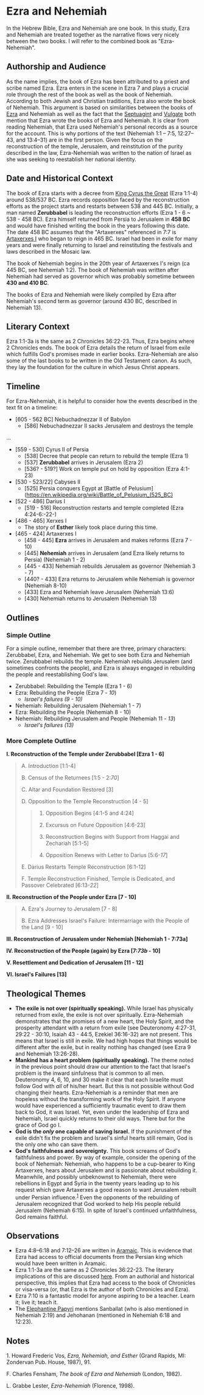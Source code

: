 # Ezra and Nehemiah

In the Hebrew Bible, Ezra and Nehemiah are one book. In this study, Ezra and Nehemiah are treated together as the narrative flows very nicely between the two books. I will refer to the combined book as "Ezra-Nehemiah".

## Authorship and Audience
As the name implies, the book of Ezra has been attributed to a priest and scribe named Ezra. Ezra enters in the scene in Ezra 7 and plays a crucial role through the rest of the book as well as the book of Nehemiah. According to both Jewish and Christian traditions, Ezra also wrote the book of Nehemiah. This argument is based on similarities between the books of [Ezra](ezra.html) and Nehemiah as well as the fact that the [Septuagint](https://en.wikipedia.org/wiki/Septuagint) and [Vulgate](https://en.wikipedia.org/wiki/Vulgate) both mention that Ezra wrote the books of Ezra and Nehemiah. It is clear from reading Nehemiah, that Ezra used Nehemiah's personal records as a source for the account. This is why portions of the text (Nehemiah 1:1 – 7:5, 12:27–43, and 13:4–31) are in the first person. Given the focus on the reconstruction of the temple, Jerusalem, and reinstitution of the purity described in the law, Ezra-Nehemiah was written to the nation of Israel as she was seeking to reestablish her national identity.

## Date and Historical Context
The book of Ezra starts with a decree from [King Cyrus the Great](https://en.wikipedia.org/wiki/Cyrus_the_Great) (Ezra 1:1-4) around 538/537 BC. Ezra records opposition faced by the reconstruction efforts as the project starts and restarts between 538 and 445 BC. Initially, a man named **Zerubbabel** is leading the reconstruction efforts (Ezra 1 - 6 ~ 538 - 458 BC). Ezra himself returned from Persia to Jerusalem in **458 BC** and would have finished writing the book in the years following this date. The date 458 BC assumes that the "Artaxerxes" referenced in 7:7 is [Artaxerxes I](https://en.wikipedia.org/wiki/Artaxerxes_I_of_Persia) who began to reign in 465 BC. Israel had been in exile for many years and were finally returning to Israel and reinstituting the festivals and laws described in the Mosaic law.

The book of Nehemiah begins in the 20th year of Artaxerxes I's reign (ca 445 BC, see Nehemiah 1:2). The book of Nehemiah was written after Nehemiah had served as governor which was probably sometime between **430 and 410 BC**.

The books of Ezra and Nehemiah were likely compiled by Ezra after Nehemiah's second term as governor (around 430 BC, described in Nehemiah 13).

## Literary Context
Ezra 1:1-3a is the same as 2 Chronicles 36:22-23. Thus, Ezra begins where 2 Chronicles ends. The book of Ezra details the return of Israel from exile which fulfills God's promises made in earlier books. Ezra-Nehemiah are also some of the last books to be written in the Old Testament canon. As such, they lay the foundation for the culture in which Jesus Christ appears.

## Timeline

For Ezra-Nehemiah, it is helpful to consider how the events described in the text fit on a timeline:

- [605 - 562 BC] Nebuchadnezzar II of Babylon
  - [586] Nebuchadnezzar II sacks Jerusalem and destroys the temple

...

- [559 - 530] Cyrus II of Persia
  - [538] Decree that people can return to rebuild the temple (Ezra 1)
  - [537] **Zerubbabel** arrives in Jerusalem (Ezra 2)
  - [536? - 519?] Work on temple put on hold by opposition (Ezra 4:1-23)
- [530 - 523/22] Cabyses II
  - [525] Persia conquers Egypt at [Battle of Pelusium](https://en.wikipedia.org/wiki/Battle_of_Pelusium_(525_BC)
- [522 - 486] Darius I
  - [519 - 516] Reconstruction restarts and temple completed (Ezra 4:24-6:-22-)
- [486 - 465] Xerxes I
  - The story of **Esther** likely took place during this time.
- [465 - 424] Artaxerxes I
  - [458 - 445] **Ezra** arrives in Jerusalem and makes reforms (Ezra 7 - 10)
  - [445] **Nehemiah** arrives in Jerusalem (and Ezra likely returns to Persia) (Nehemiah 1 - 2)
  - [445 - 433] Nehemiah rebuilds Jerusalem as governor (Nehemiah 3 - 7)
  - [440? - 433] Ezra returns to Jerusalem while Nehemiah is governor (Nehemiah 8-10)
  - [433] Ezra and Nehemiah leave Jerusalem (Nehemiah 13:6)
  - [430] Nehemiah returns to Jerusalem (Nehemiah 13)

## Outlines

### Simple Outline

For a simple outline, remember that there are three, primary characters: Zerubbabel, Ezra, and Nehemiah. We get to see both Ezra and Nehemiah twice. Zerubbabel rebuilds the temple. Nehemiah rebuilds Jerusalem (and sometimes confronts the people), and Ezra is always engaged in rebuilding the people and reestablishing God's law.

- Zerubbabel: Rebuilding the Temple (Ezra 1 - 6)
- Ezra: Rebuilding the People (Ezra 7 - *10*)
  - *Israel's failures (9 - 10)*
- Nehemiah: Rebuilding Jerusalem (Nehemiah 1 - 7)
- Ezra: Rebuilding the People (Nehemiah 8 - 10)
- Nehemiah: Rebuilding Jerusalem and People (Nehemiah 11 - *13*)
  - *Israel's failures (13)*

### More Complete Outline

**I. Reconstruction of the Temple under Zerubbabel [Ezra 1 - 6]**

  > A. Introduction [1:1-4]
  > 
  > B. Census of the Returnees [1:5 - 2:*70*]
  > 
  > C. Altar and Foundation Restored [3]
  > 
  > D. Opposition to the Temple Reconstruction [4 - 5]
  > 
  >  > 1. Opposition Begins [4:1-5 and 4:24]
  >  > 
  >  > 2. Excursus on Future Opposition [4:6-23]
  >  > 
  >  > 3. Reconstruction Begins with Support from Haggai and Zechariah [5:1-5]
  >  > 
  >  > 4. Opposition Renews with Letter to Darius [5:6-*17*]
  > 
  > E. Darius Restarts Temple Reconstruction [6:1-12]
  > 
  > F. Temple Reconstruction Finished, Temple is Dedicated, and Passover Celebrated [6:13-*22*]

**II. Reconstruction of the People under Ezra [7 - 10]**

  > A. Ezra's Journey to Jerusalem [7 - 8]
  > 
  > B. Ezra Addresses Israel's Failure: Intermarriage with the People of the Land [9 - 10]

**III. Reconstruction of Jerusalem under Nehemiah [Nehemiah 1 - 7:73a]**

**IV. Reconstruction of the People (again) by Ezra [7:*73b* - 10]**

**V. Resettlement and Dedication of Jerusalem [11 - 12]**

**VI. Israel's Failures [13]**

## Theological Themes
- **The exile is not over (spiritually speaking).** While Israel has physically returned from exile, the exile is not over spiritually. Ezra-Nehemiah demonstrates that the promises of a new heart, the Holy Spirit, and the prosperity attendant with a return from exile (see Deuteronomy 4:27-31, 29:22 - 30:10, Isaiah 43 - 44:5, Ezekiel 36:16-32) are not present. This means that Israel is still in exile. We had high hopes that things would be different after the exile, but in reality nothing has changed (see Ezra 9 and Nehemiah 13:26-28).
- **Mankind has a heart problem (spiritually speaking).** The theme noted in the previous point should draw our attention to the fact that Israel's problem is the inward sinfulness that is common to all men. Deuteronomy 4, 6, 10, and 30 make it clear that each Israelite must follow God with *all* of his/her heart. But this is not possible without God changing their hearts. Ezra-Nehemiah is a reminder that men are hopeless without the transforming work of the Holy Spirit. If anyone would have experienced a sufficiently traumatic event to draw them back to God, it was Israel. Yet, even under the leadership of Ezra and Nehemiah, Israel quickly returns to their old ways. There but for the grace of God go I.
- **God is the *only* one capable of saving Israel.** If the punishment of the exile didn't fix the problem and Israel's sinful hearts still remain, God is the only one who can save them.
- **God's faithfulness and sovereignty.** This book screams of God's faithfulness and power. By way of example, consider the opening of the book of Nehemiah: Nehemiah, who happens to be a cup-bearer to King Artaxerxes, hears about Jerusalem and is passionate about rebuilding it. Meanwhile, and possibly unbeknownst to Nehemiah, there were rebellions in Egypt and Syria in the twenty years leading up to his request which gave Artaxerxes a good reason to want Jerusalem rebuilt under Persian influence.<sup>[1](#footnote1)</sup> Even the opponents of the rebuilding of Jerusalem recognized that God worked to help His people rebuild Jerusalem (Nehemiah 6:15). In spite of Israel's continued unfaithfulness, God remains faithful.

## Observations
- Ezra 4:8–6:18 and 7:12–26 are written in [Aramaic](https://en.wikipedia.org/wiki/Aramaic_language). This is evidence that Ezra had access to official documents from the Persian king which would have been written in Aramaic.
- Ezra 1:1-3a are the same as 2 Chronicles 36:22-23. The literary implications of this are discussed [here](#literary-context). From an authorial and historical perspective, this implies that Ezra had access to the book of Chronicles or visa-versa (or, that Ezra is the author of both Chronicles and Ezra).
- Ezra 7:10 is a fantastic model for anyone aspiring to be a teacher. Learn it; live it; teach it.
- The [Elephantine Papyri](https://en.wikipedia.org/wiki/Elephantine_papyri#Jewish_temple_at_Elephantine) mentions Sanballat (who is also mentioned in Nehemiah 2:19) and Jehohanan (mentioned in Nehemiah 6:18 and 12:23).

## Notes

<a id="footnote1">1. </a>Howard Frederic Vos, *Ezra, Nehemiah, and Esther* (Grand Rapids, MI: Zondervan Pub. House, 1987), 91.

F. Charles Fensham, *The book of Ezra and Nehemiah* (London, 1982).

L. Grabbe Lester, *Ezra-Nehemiah* (Florence, 1998).
